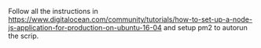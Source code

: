 Follow all the instructions in https://www.digitalocean.com/community/tutorials/how-to-set-up-a-node-js-application-for-production-on-ubuntu-16-04 and setup pm2 to autorun the scrip.
